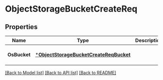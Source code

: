 # ObjectStorageBucketCreateReq

## Properties
Name | Type | Description | Notes
------------ | ------------- | ------------- | -------------
**OsBucket** | [***ObjectStorageBucketCreateReqBucket**](ObjectStorageBucketCreateReq_Bucket.md) |  | [optional] [default to null]

[[Back to Model list]](../README.md#documentation-for-models) [[Back to API list]](../README.md#documentation-for-api-endpoints) [[Back to README]](../README.md)


